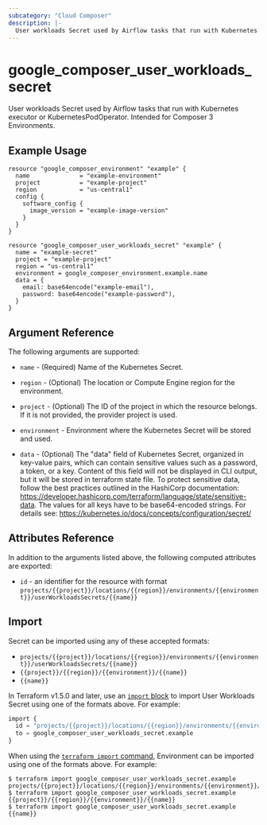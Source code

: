 ```yaml
---
subcategory: "Cloud Composer"
description: |-
  User workloads Secret used by Airflow tasks that run with Kubernetes executor or KubernetesPodOperator.
---
```


# google\_composer\_user\_workloads\_secret

User workloads Secret used by Airflow tasks that run with Kubernetes executor or KubernetesPodOperator. 
Intended for Composer 3 Environments.

## Example Usage

```hcl
resource "google_composer_environment" "example" {
  name              = "example-environment"
  project           = "example-project"
  region            = "us-central1"
  config {
    software_config {
      image_version = "example-image-version"
    }
  }
}

resource "google_composer_user_workloads_secret" "example" {
  name = "example-secret"
  project = "example-project"
  region = "us-central1"
  environment = google_composer_environment.example.name
  data = {
    email: base64encode("example-email"),
    password: base64encode("example-password"),
  }
}
```

## Argument Reference

The following arguments are supported:

* `name` -
  (Required)
  Name of the Kubernetes Secret.

* `region` -
  (Optional)
  The location or Compute Engine region for the environment.

* `project` -
  (Optional)
  The ID of the project in which the resource belongs.
  If it is not provided, the provider project is used.

* `environment` -
  Environment where the Kubernetes Secret will be stored and used.

* `data` -
  (Optional) 
  The "data" field of Kubernetes Secret, organized in key-value pairs,
  which can contain sensitive values such as a password, a token, or a key. 
  Content of this field will not be displayed in CLI output, 
  but it will be stored in terraform state file. To protect sensitive data, 
  follow the best practices outlined in the HashiCorp documentation: 
  https://developer.hashicorp.com/terraform/language/state/sensitive-data.
  The values for all keys have to be base64-encoded strings. 
  For details see: https://kubernetes.io/docs/concepts/configuration/secret/



## Attributes Reference

In addition to the arguments listed above, the following computed attributes are exported:

* `id` - an identifier for the resource with format `projects/{{project}}/locations/{{region}}/environments/{{environment}}/userWorkloadsSecrets/{{name}}`

## Import

Secret can be imported using any of these accepted formats:

* `projects/{{project}}/locations/{{region}}/environments/{{environment}}/userWorkloadsSecrets/{{name}}`
* `{{project}}/{{region}}/{{environment}}/{{name}}`
* `{{name}}`

In Terraform v1.5.0 and later, use an [`import` block](https://developer.hashicorp.com/terraform/language/import) to import User Workloads Secret using one of the formats above. For example:

```tf
import {
  id = "projects/{{project}}/locations/{{region}}/environments/{{environment}}/userWorkloadsSecrets/{{name}}"
  to = google_composer_user_workloads_secret.example
}
```

When using the [`terraform import` command](https://developer.hashicorp.com/terraform/cli/commands/import), Environment can be imported using one of the formats above. For example:

```
$ terraform import google_composer_user_workloads_secret.example projects/{{project}}/locations/{{region}}/environments/{{environment}}/userWorkloadsSecrets/{{name}}
$ terraform import google_composer_user_workloads_secret.example {{project}}/{{region}}/{{environment}}/{{name}}
$ terraform import google_composer_user_workloads_secret.example {{name}}
```
